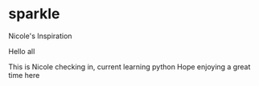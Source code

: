 # sparkle
Nicole's Inspiration

Hello all

This is Nicole checking in, current learning python
Hope enjoying a great time here
